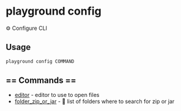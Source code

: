 # playground config

⚙️ Configure CLI

## Usage

```bash
playground config COMMAND
```

## == Commands ==

- [editor](playground%20config%20editor) - editor to use to open files
- [folder_zip_or_jar](playground%20config%20folder_zip_or_jar) - 📂 list of folders where to search for zip or jar



